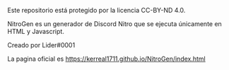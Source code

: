 Este repositorio está protegido por la licencia CC-BY-ND 4.0.

NitroGen es un generador de Discord Nitro que se ejecuta únicamente en HTML y Javascript.

Creado por Lider#0001

La pagina oficial es https://kerreal1711.github.io/NitroGen/index.html
